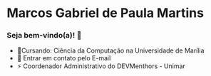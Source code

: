 # Marcos Gabriel de Paula Martins
### Seja bem-vindo(a)! 👋

- 📐Cursando: Ciência da Computação na Universidade de Marília
- 💬 Entrar em contato pelo E-mail
- ⚡ Coordenador Administrativo do DEVMenthors - Unimar